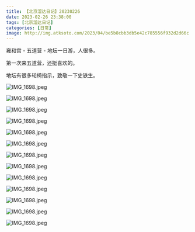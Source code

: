 ```yaml
---
title: 【北京溜达日记】20230226
date: 2023-02-26 23:38:00
tags: [北京溜达日记]
categories: [日常]
image: http://img.atksoto.com/2023/04/be5b8cbb3db5e42c785556f932d2d66c.jpeg
---
```


雍和宫 - 五道营 - 地坛一日游，人很多。

第一次来五道营，还挺喜欢的。

地坛有很多轮椅指示，致敬一下史铁生。

![IMG_1698.jpeg](http://img.atksoto.com/2023/04/be5b8cbb3db5e42c785556f932d2d66c.jpeg)

![IMG_1698.jpeg](http://img.atksoto.com/2023/04/7d7015aeedc225f22dbecaca623403a8.jpeg)

![IMG_1698.jpeg](http://img.atksoto.com/2023/04/92e211a835be753bd48574d383241a79.jpeg)

![IMG_1698.jpeg](http://img.atksoto.com/2023/04/d8f1f97dba2a8111c1d70de00ae70bf0.jpeg)

![IMG_1698.jpeg](http://img.atksoto.com/2023/04/2cf3f31b211da15679768eb9ffc83d50.jpeg)

![IMG_1698.jpeg](http://img.atksoto.com/2023/04/5c871ee536ab48d129652f1a66ffbe77.jpeg)

![IMG_1698.jpeg](http://img.atksoto.com/2023/04/b094fddc3837e50804de0c851877afc7.jpeg)

![IMG_1698.jpeg](http://img.atksoto.com/2023/04/53f03e0409c829c3da13015a98151090.jpeg)

![IMG_1698.jpeg](http://img.atksoto.com/2023/04/d98d3bb60e1adc29b4a26a5424b12a55.jpeg)

![IMG_1698.jpeg](http://img.atksoto.com/2023/04/bf24c890b81c81fed457f678900450b8.jpeg)

![IMG_1698.jpeg](http://img.atksoto.com/2023/04/b37a64ed4344b8066da62e22d8b9eac7.jpeg)

![IMG_1698.jpeg](http://img.atksoto.com/2023/04/682cafe0eb2532e8c921590e43382dc1.jpeg)

![IMG_1698.jpeg](http://img.atksoto.com/2023/04/1c5c8bf01858eac1d3acf5d5a585f165.jpeg)
